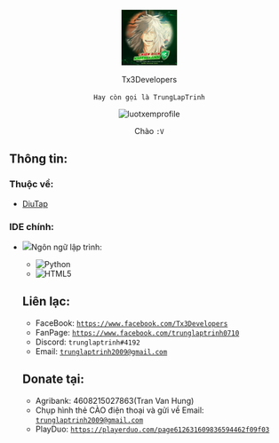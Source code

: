 <p align="center"><img src="images/trung.jpg" width="100" height="100" alt="trung.jpg"></p>
<p align="center">Tx3Developers</p>
<p align="center"><code>Hay còn gọi là TrungLapTrinh</code></p>
<p align="center"><img src="https://komarev.com/ghpvc/?username=th1nhhdk&label=Lượt+xem+profile:" alt="luotxemprofile"></p>

<p align="center">Chào <code>:V</code></p>

## Thông tin:
### Thuộc về:
- <a href="https://tx3developers.github.io/diutap/">DiuTap</a>

### IDE chính:
- <p><img src="./images/vscode.jpg></p>

### Ngôn ngữ lập trình:
- ![Python](https://img.shields.io/badge/python-3670A0?style=flat&logo=python&logoColor=ffdd54)
- ![HTML5](https://img.shields.io/badge/html5-%23E34F26.svg?style=flat&logo=html5&logoColor=white)

## Liên lạc:
- FaceBook: <code>https://www.facebook.com/Tx3Developers</code>
- FanPage: <code>https://www.facebook.com/trunglaptrinh0710</code>
- Discord: <code>trunglaptrinh#4192</code>
- Email: <code>trunglaptrinh2009@gmail.com</code>

## Donate tại:
- Agribank: 4608215027863(Tran Van Hung)
- Chụp hình thẻ CÀO điện thoại và gửi về Email:  <code>trunglaptrinh2009@gmail.com</code>
- PlayDuo: <code>https://playerduo.com/page612631609836594462f09f03</code>
